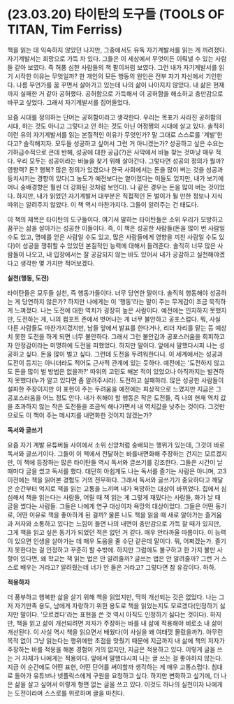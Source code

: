 # (23.03.20) 타이탄의 도구들 (TOOLS OF TITAN, Tim Ferriss)


책을 읽는 데 익숙하지 않았던 나지만, 그중에서도 유독 자기계발서를 읽는 게 꺼려졌다. 자기계발서는 희망으로 가득 차 있다. 그들은 이 세상에서 무엇이든 이뤄낼 수 있는 사람들 같아 보였다. 즉 허풍 심한 사람들의 책 팔이처럼 보였다. 그런 내가 자기계발서를 읽기 시작한 이유는 무엇일까? 한 개인의 모든 행동의 원인은 전부 자기 자신에서 기인한다. 나름 무언가를 꿈 꾸면서 살아가고 있는데 나의 삶이 나아지지 않았다. 내 삶은 현재까지 실패한 거 같아 공허했다. 공허함으로 가득해서 이 공허함을 해소하고 충만감으로 바꾸고 싶었다. 그래서 자기계발서를 집어들었다.

요즘 시대를 정의하는 단어는 공허함이라고 생각한다. 우리는 목표가 사라진 공허함의 시대, 하는 것도 아니고 그렇다고 안 하는 것도 아닌 어정쩡의 시대에 살고 있다. 솔직히 이런 유의 자기계발서를 읽는 본질적인 이유가 무엇인가? 말 그대로 스스로를 '계발'한다고? 솔직해지자. 모두들 성공하고 싶어서 그런 거 아니겠는가? 성공하고 싶은 수요는 기하급수적으로 큰데 반해, 성공에 대한 공급(?)은 사막에서 바늘 찾는 것마냥 매우 적다. 우리 모두는 성공이라는 바늘을 찾기 위해 살아간다. 그렇다면 성공의 정의가 뭘까? 영향력? 돈? 행복? 많은 정의가 있겠으나 한국 사회에서는 돈을 많이 버는 것을 성공과 등치시키는 경향이 있다(그 농도가 예전보다는 옅어졌다는 이들도 있지만, 내가 보기에 머니 숭배경향은 훨씬 더 강화된 것처럼 보인다). 나 같은 경우는 돈을 많이 버는 것이었다. 하지만, 내가 읽었던 자기계발서 대부분은 직접적인 돈 벌이가 될 만한 정보나 지식 따위는 알려주지 않았다. 이 책 역시 마찬가지다. 그들이 알려주는 건 태도다.

이 책의 제목은 타이탄의 도구들이다. 여기서 말하는 타이탄들은 소위 우리가 모방하고 꿈꾸는 삶을 살아가는 성공한 이들이다. 즉, 이 책은 성공한 사람들(돈을 많이 번 사람일 수도 있고, 명예를 얻은 사람일 수도 있고, 많은 사람들에게 영향을 끼친 사람일 수도 있다)이 성공을 쟁취할 수 있었던 본질적인 능력에 대해서 들려준다. 솔직히 너무 많은 사람들이 나오고, 내 입장에서는 잘 공감되지 않는 바도 있어서 내가 공감하고 실천해야겠다고 생각한 몇 가지만 적어보겠다.

**실천(행동, 도전)**

타이탄들은 모두들 실천, 즉 행동가들이다. 너무 당연한 말이다. 솔직히 행동해야 성공하는 게 당연하지 않은가? 하지만 나에게는 이 '행동'라는 말이 주는 무게감이 조금 묵직하게 느껴졌다. 나는 도전에 대한 역치가 굉장히 높은 사람이다. 예전에는 인지하지 못했지만, 도전하는 게, 나의 컴포트 존에서 벗어나는 게 너무 불안하고 공포스럽다. 뭐, 사실 다른 사람들도 마찬가지겠지만, 남들 앞에서 발표를 한다거나, 리더 자리를 맡는 등 예상치 못한 도전을 하게 되면 너무 불안하다. 그래서 그런 불안감과 공포스러움을 회피하고자 안정감이라는 미명하에 도전을 피했었다. 하지만 말이다. 앞에서 말했다시피 나는 성공하고 싶다. 돈을 많이 벌고 싶다. 그런데 도전을 두려워한다니. 이 세계에서는 성공과 도전이 등치는 아니더라도 적어도 근사적 관계에 있는 듯하다. 예전에는 '도전하지 않고도 돈을 많이 벌 방법은 없을까?' 따위의 고민도 해본 적이 있었으나 아직까지는 발견하지 못했다(누가 알고 있다면 좀 알려주시라). 도전하고 실패하라. 많은 성공한 사람들이 설파한 주장이지만 이 표현이 주는 두려움을 예전에는 피상적으로 느꼈지만 지금은 그 공포스러움을 어느 정도 안다. 내가 취해야 할 행동은 작은 도전들, 즉 나의 현재 역치 값을 초과하지 않는 작은 도전들을 조금씩 해나가면서 내 역치값을 낮추는 것이다. 그것만으로도 이 책이 주는 메시지를 내면화한 것이지 않겠는가?

**독서와 글쓰기**

요즘 자기 계발 유튜버들 사이에서 소위 신앙처럼 숭배되는 행위가 있는데, 그것이 바로 독서와 글쓰기이다. 그들이 이 책에서 전달하는 바를내면화해 주장하는 건지는 모르겠지만, 이 책에 등장하는 많은 타이탄들 역시 독서와 글쓰기를 강조한다. 그들은 시간이 날 때마다 글을 썼고 독서를 했다. 대단히 아쉽게도 나는 독서를 즐기는 사람은 아니며, 고3 이전에는 책을 읽어본 경험도 거의 전무하다. 그래서 독서와 글쓰기가 중요하다고 깨달은 순간부터 억지로 책을 읽는 고통을 느끼며 내가 욕망하는 대상이 바뀌었다. 집에서 심심해서 책을 읽는다는 사람들, 어릴 때 책 읽는 게 그렇게 재밌다는 사람들, 화가 날 때 글을 썼다는 사람들. 그들은 나에게 연구 대상이자 욕망의 대상이었다. 그들은 어떤 동기로, 어떤 이유로 책을 좋아하게 된 걸까? 물론 나도 책을 읽을 때 새로 알아가는 즐거움과 저자와 소통하고 있다는 느낌이 들면 나의 내면이 충만감으로 가득 찰 때가 있지만, 그게 책을 읽고 싶은 동기가 되었던 적은 없던 거 같다. 매우 안타까울 따름이다. 이 능력이 있으면 인생을 살아가는 데 매우 도움을 줄 수단 같은데 말이다. 뭐, 어쩌겠는가. 즐기지 못한다는 걸 인정하고 꾸준히 할 수밖에. 하지만 그럼에도 불구하고 한 가지 불만 사항이 있다면, 왜 학교는 책 읽는 법은 안 알려줄까? 글쓰는 법은 안 알려줄까? 그런 거 스스로 배우는 거라고? 알려줬는데 너가 안 들은 거라고? 그렇다면 참 유감이다. 하하.

**적용하자**

더 풍부하고 행복한 삶을 살기 위해 책을 읽었지만, 딱히 개선되는 것은 없었다. 나는 그저 자기만족 용도, 남에게 자랑하기 위한 용도로 책을 읽었는지도 모르겠다(인정하기 싫지만 말이다. '모르겠다'라는 표현을 쓴 것 역시 아직도 인정하기 싫다는 것이다). 하지만, 책을 읽고 삶이 개선되려면 저자가 주장하는 바를 내 삶에 적용해야 비로소 내 삶이 개선된다. 이 사실 역시 책을 읽으면서 배웠다(이 사실을 왜 여태껏 몰랐을까?). 아무런 목적 없이 그냥 읽는다는 행위에만 초점을 맞췄기 때문에 지금까지 내 삶에 책의 저자가 주장하는 바를 적용을 해본 경험이 거의 없지만, 지금은 적용하고 있다. 이렇게 글을 쓰는 거 자체가 나에게는 적용이다. 앞에서 말했다시피 나는 글 쓰는 걸 좋아하지 않는다. 지금 이 순간에도 어떤 표현, 어떤 단어를 써야할까 생각하는 게 매우 고통스럽다. 침대로 돌아가 유튜브나 넷플릭스에게 구원을 요청하고 싶다. 하지만 변화하고 싶기에, 더 나은 삶을 살고 싶어서 이렇게 형편 없는 글을 쓰고 있다. 이것도 하나의 실천이자 나에게는 도전이라며 스스로를 위로하며 글을 마친다.
